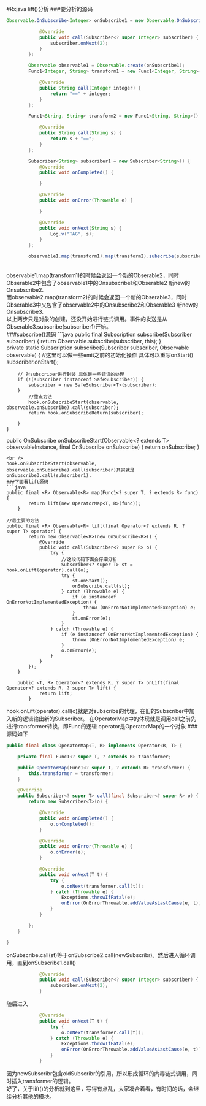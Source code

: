 #Rxjava lift()分析
###要分析的源码
```java
Observable.OnSubscribe<Integer> onSubscribe1 = new Observable.OnSubscribe<Integer>() {

            @Override
            public void call(Subscriber<? super Integer> subscriber) {
                subscriber.onNext(2);
            }
        };

        Observable observable1 = Observable.create(onSubscribe1);
        Func1<Integer, String> transform1 = new Func1<Integer, String>() {

            @Override
            public String call(Integer integer) {
                return "==" + integer;
            }
        };

        Func1<String, String> transform2 = new Func1<String, String>() {

            @Override
            public String call(String s) {
                return s + "==";
            }
        };

        Subscriber<String> subscriber1 = new Subscriber<String>() {
            @Override
            public void onCompleted() {

            }

            @Override
            public void onError(Throwable e) {

            }

            @Override
            public void onNext(String s) {
                Log.v("TAG", s);
            }
        };

        observable1.map(transform1).map(transform2).subscribe(subscriber1);
```
<br />
observable1.map(transform1)的时候会返回一个新的Obserable2，同时Obserable2中包含了observable1中的Onsubscribe1和Obserable2
新new的Onsubscribe2.
<br />
而observable2.map(transform2)的时候会返回一个新的Obserable3，同时Obserable3中又包含了observable2中的Onsubscribe2和Obserable3
新new的Onsubscribe3.
<br />
以上两步只是对象的创建，还没开始进行链式调用。事件的发送是从Obserable3.subscribe(subscriber1)开始。
<br />
###subscribe()源码
```java
public final Subscription subscribe(Subscriber<? super T> subscriber) {
        return Observable.subscribe(subscriber, this);
    }
<br />
private static <T> Subscription subscribe(Subscriber<? super T> subscriber, Observable<T> observable) {
        //这里可以做一些emit之前的初始化操作 具体可以重写onStart()
        subscriber.onStart();

        // 对subscriber进行封装 具体是一些错误的处理
        if (!(subscriber instanceof SafeSubscriber)) {
            subscriber = new SafeSubscriber<T>(subscriber);
        }
            //重点方法
            hook.onSubscribeStart(observable, observable.onSubscribe).call(subscriber);
            return hook.onSubscribeReturn(subscriber);

        }
    }

public <T> OnSubscribe<T> onSubscribeStart(Observable<? extends T> observableInstance, final OnSubscribe<T> onSubscribe) {
        return onSubscribe;
    }

```
<br />
hook.onSubscribeStart(observable, observable.onSubscribe).call(subscriber)其实就是onSubscribe3.call(subscriber1).
###下面看lift源码
```java
public final <R> Observable<R> map(Func1<? super T, ? extends R> func) {
        return lift(new OperatorMap<T, R>(func));
    }

//最主要的方法
public final <R> Observable<R> lift(final Operator<? extends R, ? super T> operator) {
        return new Observable<R>(new OnSubscribe<R>() {
            @Override
            public void call(Subscriber<? super R> o) {
                try {
                    //这段代码下面会仔细分析
                    Subscriber<? super T> st = hook.onLift(operator).call(o);
                    try {
                        st.onStart();
                        onSubscribe.call(st);
                    } catch (Throwable e) {
                        if (e instanceof OnErrorNotImplementedException) {
                            throw (OnErrorNotImplementedException) e;
                        }
                        st.onError(e);
                    }
                } catch (Throwable e) {
                    if (e instanceof OnErrorNotImplementedException) {
                        throw (OnErrorNotImplementedException) e;
                    }
                    o.onError(e);
                }
            }
        });
    }

    public <T, R> Operator<? extends R, ? super T> onLift(final Operator<? extends R, ? super T> lift) {
            return lift;
        }
```
hook.onLift(operator).call(o)就是对subscribe的代理，在旧的Subscriber中加入新的逻辑输出新的Subscriber。
在OperatorMap中的体现就是调用call之前先进行transformer转换，即Func的逻辑
operator是OperatorMap的一个对象
###源码如下
```java
public final class OperatorMap<T, R> implements Operator<R, T> {

    private final Func1<? super T, ? extends R> transformer;

    public OperatorMap(Func1<? super T, ? extends R> transformer) {
        this.transformer = transformer;
    }

    @Override
    public Subscriber<? super T> call(final Subscriber<? super R> o) {
        return new Subscriber<T>(o) {

            @Override
            public void onCompleted() {
                o.onCompleted();
            }

            @Override
            public void onError(Throwable e) {
                o.onError(e);
            }

            @Override
            public void onNext(T t) {
                try {
                    o.onNext(transformer.call(t));
                } catch (Throwable e) {
                    Exceptions.throwIfFatal(e);
                    onError(OnErrorThrowable.addValueAsLastCause(e, t));
                }
            }

        };
    }

}

```
onSubscribe.call(st)等于onSubscribe2.call(newSubscribr)。然后进入循环调用，直到onSubscribe1.call()
```java
            @Override
            public void call(Subscriber<? super Integer> subscriber) {
                subscriber.onNext(2);
            }
```
随后进入
```java
            @Override
            public void onNext(T t) {
                try {
                    o.onNext(transformer.call(t));
                } catch (Throwable e) {
                    Exceptions.throwIfFatal(e);
                    onError(OnErrorThrowable.addValueAsLastCause(e, t));
                }
            }
```
因为newSubscribr包含oldSubscribr的引用，所以形成循环的内毒链式调用，同时插入transformer的逻辑。
<br />
好了，关于lift()的分析就到这里，写得有点乱，大家凑合着看，有时间的话，会继续分析其他的模块。